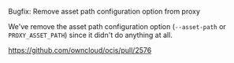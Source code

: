 Bugfix: Remove asset path configuration option from proxy

We've remove the asset path configuration option (`--asset-path` or `PROXY_ASSET_PATH`)
since it didn't do anything at all.

https://github.com/owncloud/ocis/pull/2576
